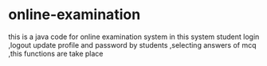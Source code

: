 # online-examination
this is a java code for online examination system in this system student login ,logout update profile and password by students ,selecting answers of mcq ,this functions are take place
